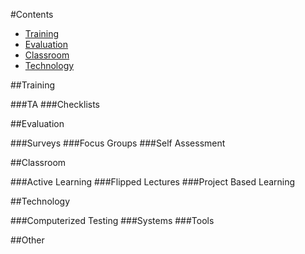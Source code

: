 #Contents
* [Training](#training)
* [Evaluation](#evaluation)
* [Classroom](#classroom)
* [Technology](#technology)

##Training

###TA
###Checklists

##Evaluation

###Surveys
###Focus Groups
###Self Assessment

##Classroom

###Active Learning
###Flipped Lectures
###Project Based Learning

##Technology

###Computerized Testing
###Systems
###Tools

##Other
